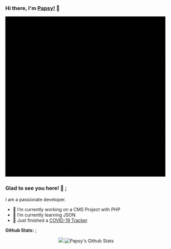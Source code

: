 ### Hi there, I'm [Papsy!](https://philipapsy.com) 👋

![](papsy2.gif)


### Glad to see you here! 🤩 ;

I am a passionate developer.
- 🔭 I’m currently working on a CMS Project with PHP 
- 🌱 I’m currently learning JSON
- 🦠 Just finished a [COVID-19 Tracker](https://papsy-covid.herokuapp.com/)


**Github Stats:** ;



<p align="center">
  <img  src="https://github-readme-stats.vercel.app/api/top-langs/?username=uxp123&theme=radical&hide_langs_below=1&layout=compact" />
  <img src="https://github-readme-stats.vercel.app/api?username=uxp123&show_icons=true&theme=radical&line_height=21" alt="Papsy's Github Stats"/>
</p>



<br />


